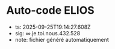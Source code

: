 # Auto-code ELIOS
- ts: 2025-09-25T19:14:27.608Z
- sig: ∞.je.toi.nous.432.528
- note: fichier généré automatiquement